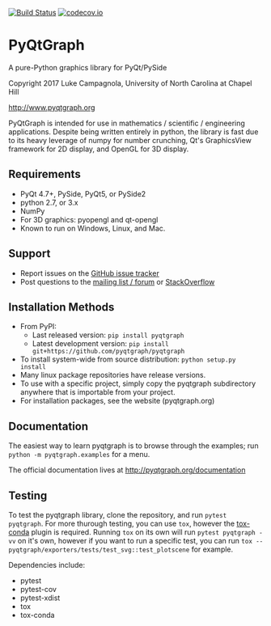 [![Build Status](https://travis-ci.org/pyqtgraph/pyqtgraph.svg?branch=develop)](https://travis-ci.org/pyqtgraph/pyqtgraph)
[![codecov.io](http://codecov.io/github/pyqtgraph/pyqtgraph/coverage.svg?branch=develop)](http://codecov.io/github/pyqtgraph/pyqtgraph?branch=develop)

PyQtGraph
=========

A pure-Python graphics library for PyQt/PySide

Copyright 2017 Luke Campagnola, University of North Carolina at Chapel Hill

<http://www.pyqtgraph.org>

PyQtGraph is intended for use in mathematics / scientific / engineering applications.
Despite being written entirely in python, the library is fast due to its
heavy leverage of numpy for number crunching, Qt's GraphicsView framework for
2D display, and OpenGL for 3D display.


Requirements
------------

* PyQt 4.7+, PySide, PyQt5, or PySide2
* python 2.7, or 3.x
* NumPy
* For 3D graphics: pyopengl and qt-opengl
* Known to run on Windows, Linux, and Mac.

Support
-------
  
* Report issues on the [GitHub issue tracker](https://github.com/pyqtgraph/pyqtgraph/issues)
* Post questions to the [mailing list / forum](https://groups.google.com/forum/?fromgroups#!forum/pyqtgraph) or [StackOverflow](https://stackoverflow.com/questions/tagged/pyqtgraph)

Installation Methods
--------------------

* From PyPI:  
  * Last released version: `pip install pyqtgraph`
  * Latest development version: `pip install git+https://github.com/pyqtgraph/pyqtgraph`
* To install system-wide from source distribution: `python setup.py install`
* Many linux package repositories have release versions.
* To use with a specific project, simply copy the pyqtgraph subdirectory
  anywhere that is importable from your project.
* For installation packages, see the website (pyqtgraph.org)

Documentation
-------------

The easiest way to learn pyqtgraph is to browse through the examples; run `python -m pyqtgraph.examples` for a menu.

The official documentation lives at http://pyqtgraph.org/documentation

Testing
-------

To test the pyqtgraph library, clone the repository, and run `pytest pyqtgraph`.  For more thurough testing, you can use `tox`, however the [tox-conda](https://github.com/tox-dev/tox-conda) plugin is required.  Running `tox` on its own will run `pytest pyqtgraph -vv` on it's own, however if you want to run a specific test, you can run `tox -- pyqtgraph/exporters/tests/test_svg::test_plotscene` for example.

Dependencies include:

* pytest
* pytest-cov
* pytest-xdist
* tox
* tox-conda